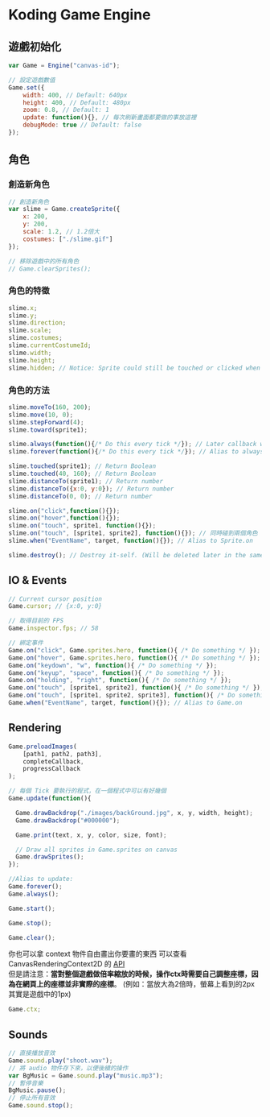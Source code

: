 # Koding Game Engine

## 遊戲初始化
```javascript
var Game = Engine("canvas-id");

// 設定遊戲數值
Game.set({
    width: 400, // Default: 640px
    height: 400, // Default: 480px
    zoom: 0.8, // Default: 1
    update: function(){}, // 每次刷新畫面都要做的事放這裡
    debugMode: true // Default: false
});
```

## 角色
### 創造新角色
```javascript
// 創造新角色
var slime = Game.createSprite({
    x: 200,
    y: 200,
    scale: 1.2, // 1.2倍大
    costumes: ["./slime.gif"]
});

// 移除遊戲中的所有角色
// Game.clearSprites();
```

### 角色的特徵
```javascript
slime.x;
slime.y;
slime.direction;
slime.scale;
slime.costumes;
slime.currentCostumeId;
slime.width;
slime.height;
slime.hidden; // Notice: Sprite could still be touched or clicked when it's hidden.
```

### 角色的方法
```javascript
slime.moveTo(160, 200);
slime.move(10, 0);
slime.stepForward(4);
slime.toward(sprite1);

slime.always(function(){/* Do this every tick */}); // Later callback will cover the previous one.
slime.forever(function(){/* Do this every tick */}); // Alias to always

slime.touched(sprite1); // Return Boolean
slime.touched(40, 160); // Return Boolean
slime.distanceTo(sprite1); // Return number
slime.distanceTo({x:0, y:0}); // Return number
slime.distanceTo(0, 0); // Return number

slime.on("click",function(){});
slime.on("hover",function(){});
slime.on("touch", sprite1, function(){});
slime.on("touch", [sprite1, sprite2], function(){}); // 同時碰到兩個角色
slime.when("EventName", target, function(){}); // Alias to Sprite.on

slime.destroy(); // Destroy it-self. (Will be deleted later in the same tick )
```

## IO & Events
```javascript
// Current cursor position
Game.cursor; // {x:0, y:0}

// 取得目前的 FPS
Game.inspector.fps; // 58

// 綁定事件
Game.on("click", Game.sprites.hero, function(){ /* Do something */ });
Game.on("hover", Game.sprites.hero, function(){ /* Do something */ });
Game.on("keydown", "w", function(){ /* Do something */ });
Game.on("keyup", "space", function(){ /* Do something */ });
Game.on("holding", "right", function(){ /* Do something */ });
Game.on("touch", [sprite1, sprite2], function(){ /* Do something */ });
Game.on("touch", [sprite1, sprite2, sprite3], function(){ /* Do something */ }); // 三個角色同時碰在一起
Game.when("EventName", target, function(){}); // Alias to Game.on
```


## Rendering

```javascript
Game.preloadImages(
    [path1, path2, path3],
    completeCallback,
    progressCallback
);

// 每個 Tick 要執行的程式，在一個程式中可以有好幾個
Game.update(function(){

  Game.drawBackdrop("./images/backGround.jpg", x, y, width, height);
  Game.drawBackdrop("#000000");

  Game.print(text, x, y, color, size, font);

  // Draw all sprites in Game.sprites on canvas
  Game.drawSprites();
});

//Alias to update:
Game.forever();
Game.always();

Game.start();

Game.stop();

Game.clear();
```

你也可以拿 context 物件自由畫出你要畫的東西
可以查看 CanvasRenderingContext2D 的 [API](https://developer.mozilla.org/en-US/docs/Web/API/CanvasRenderingContext2D)  
但是請注意：**當對整個遊戲做倍率縮放的時候，操作ctx時需要自己調整座標，因為在網頁上的座標並非實際的座標**。
(例如：當放大為2倍時，螢幕上看到的2px其實是遊戲中的1px)
```javascript
Game.ctx;
```


## Sounds

```javascript
// 直接播放音效
Game.sound.play("shoot.wav");
// 將 audio 物件存下來，以便後續的操作
var BgMusic = Game.sound.play("music.mp3");
// 暫停音樂
BgMusic.pause();
// 停止所有音效
Game.sound.stop();
```
